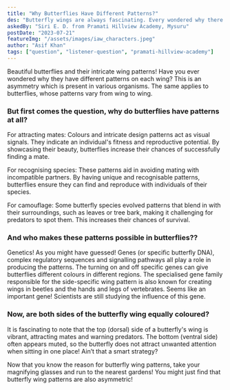 ```yaml
---
title: "Why Butterflies Have Different Patterns?"
des: "Butterfly wings are always fascinating. Every wondered why there are so many diverse kinds of patterns seen on them?"
askedBy: "Siri E. D. from Pramati Hillview Academy, Mysuru"
postDate: "2023-07-21"
featureImg: "/assets/images/iaw_characters.jpeg"
author: "Asif Khan"
tags: ["question", "listener-question", "pramati-hillview-academy"]
---
```

Beautiful butterflies and their intricate wing patterns! Have you ever wondered why they have different patterns on each wing? This is an asymmetry which is present in various organisms. The same applies to butterflies, whose patterns vary from wing to wing.

### But first comes the question, why do butterflies have patterns at all? 
For attracting mates: Colours and intricate design patterns act as visual signals. They indicate an individual's fitness and reproductive potential. By showcasing their beauty, butterflies increase their chances of successfully finding a mate.

For recognising species: These patterns aid in avoiding mating with incompatible partners. By having unique and recognisable patterns, butterflies ensure they can find and reproduce with individuals of their species.

For camouflage: Some butterfly species evolved patterns that blend in with their surroundings, such as leaves or tree bark, making it challenging for predators to spot them. This increases their chances of survival.

### And who makes these patterns possible in butterflies??
Genetics! As you might have guessed! Genes (or specific butterfly DNA), complex regulatory sequences and signalling pathways all play a role in producing the patterns. The turning on and off specific genes can give butterflies different colours in different regions. The specialised gene family responsible for the side-specific wing pattern is also known for creating wings in beetles and the hands and legs of vertebrates. Seems like an important gene! Scientists are still studying the influence of this gene. 

### Now, are both sides of the butterfly wing equally coloured?
It is fascinating to note that the top (dorsal) side of a butterfly's wing is vibrant, attracting mates and warning predators. The bottom (ventral side) often appears muted, so the butterfly does not attract unwanted attention when sitting in one place! Ain’t that a smart strategy?

Now that you know the reason for butterfly wing patterns, take your magnifying glasses and run to the nearest gardens! You might just find that butterfly wing patterns are also asymmetric! 
